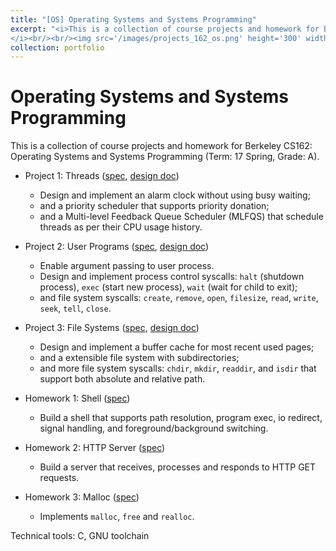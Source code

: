 ```yaml
---
title: "[OS] Operating Systems and Systems Programming"
excerpt: "<i>This is a collection of course projects and homework for Berkeley CS162: Operating Systems and Systems Programming (Term: 17 Spring, Grade: A).
</i><br/><br/><img src='/images/projects_162_os.png' height='300' width='500'>"
collection: portfolio
---
```


Operating Systems and Systems Programming
======

This is a collection of course projects and homework for Berkeley CS162: Operating Systems and Systems Programming (Term: 17 Spring, Grade: A).
* Project 1: Threads ([spec](https://ycruan.github.io/files/162_project1_spec.pdf), [design doc](https://ycruan.github.io/files/162_project1_design.md))
  * Design and implement an alarm clock without using busy waiting;
  * and a priority scheduler that supports priority donation;
  * and a Multi-level Feedback Queue Scheduler (MLFQS) that schedule threads as per their CPU usage history.

* Project 2: User Programs ([spec](https://ycruan.github.io/files/162_project2_spec.pdf), [design doc](https://ycruan.github.io/files/162_project2_design.md))
  * Enable argument passing to user process.
  * Design and implement process control syscalls: `halt` (shutdown process), `exec` (start new process), `wait` (wait for child to exit);
  * and file system syscalls: `create`, `remove`, `open`, `filesize`, `read`, `write`, `seek`, `tell`, `close`.

* Project 3: File Systems ([spec](https://ycruan.github.io/files/162_project3_spec.pdf), [design doc](https://ycruan.github.io/files/162_project3_design.md))
  * Design and implement a buffer cache for most recent used pages;
  * and a extensible file system with subdirectories;
  * and more file system syscalls: `chdir`, `mkdir`, `readdir`, and `isdir` that support both absolute and relative path.

* Homework 1: Shell ([spec](https://ycruan.github.io/files/162_homework1_spec.pdf))
  * Build a shell that supports path resolution, program exec, io redirect, signal handling, and foreground/background switching.

* Homework 2: HTTP Server ([spec](https://ycruan.github.io/files/162_homework2_spec.pdf))
  * Build a server that receives, processes and responds to HTTP GET requests.

* Homework 3: Malloc ([spec](https://ycruan.github.io/files/162_homework3_spec.pdf))
  * Implements `malloc`, `free` and `realloc`.

Technical tools: C, GNU toolchain